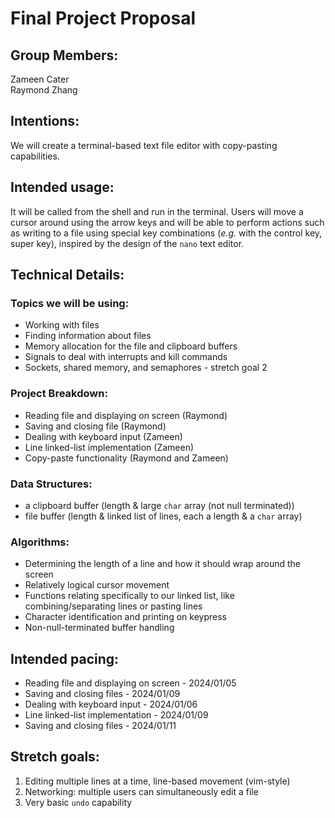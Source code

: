 # Final Project Proposal


## Group Members:

Zameen Cater  
Raymond Zhang


## Intentions:

We will create a terminal-based text file editor with copy-pasting capabilities.


## Intended usage:

It will be called from the shell and run in the terminal. Users will move a cursor around using the arrow keys and will be able to perform actions such as writing to a file using special key combinations (*e.g.* with the control key, super key), inspired by the design of the `nano` text editor.
  

## Technical Details:

### Topics we will be using: 

- Working with files
- Finding information about files
- Memory allocation for the file and clipboard buffers
- Signals to deal with interrupts and kill commands
- Sockets, shared memory, and semaphores - stretch goal 2

### Project Breakdown:

- Reading file and displaying on screen (Raymond)
- Saving and closing file (Raymond)
- Dealing with keyboard input (Zameen)
- Line linked-list implementation (Zameen)
- Copy-paste functionality (Raymond and Zameen)

### Data Structures:

- a clipboard buffer (length & large `char` array (not null terminated))
- file buffer (length & linked list of lines, each a length & a `char` array)

### Algorithms:

- Determining the length of a line and how it should wrap around the screen
- Relatively logical cursor movement
- Functions relating specifically to our linked list, like combining/separating lines or pasting lines
- Character identification and printing on keypress
- Non-null-terminated buffer handling
    

## Intended pacing:

- Reading file and displaying on screen - 2024/01/05
- Saving and closing files - 2024/01/09
- Dealing with keyboard input - 2024/01/06
- Line linked-list implementation - 2024/01/09
- Saving and closing files - 2024/01/11


## Stretch goals:

1. Editing multiple lines at a time, line-based movement (vim-style)
2. Networking: multiple users can simultaneously edit a file
3. Very basic `undo` capability
